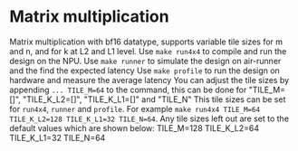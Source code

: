 # Matrix multiplication
Matrix multiplication with bf16 datatype, supports variable tile sizes for m and n, and for k at L2 and L1 level.
Use `make run4x4` to compile and run the design on the NPU.
Use `make runner` to simulate the design on air-runner and the find the expected latency
Use `make profile` to run the design on hardware and measure the average latency
You can adjust the tile sizes by appending `... TILE_M=64` to the command, this can be done for "TILE_M=[]", "TILE_K_L2=[]", "TILE_K_L1=[]" and "TILE_N"
This tile sizes can be set for `run4x4`, `runner` and `profile`. For example `make run4x4 TILE_M=64 TILE_K_L2=128 TILE_K_L1=32 TILE_N=64`.
Any tile sizes left out are set to the default values which are shown below:
TILE_M=128
TILE_K_L2=64
TILE_K_L1=32
TILE_N=64